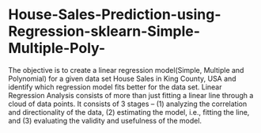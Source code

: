 # House-Sales-Prediction-using-Regression-sklearn-Simple-Multiple-Poly-
The objective is to create a linear regression model(Simple, Multiple and Polynomial) for a given data set House Sales in King County, USA and identify which regression model fits better for the data set. Linear Regression Analysis consists of more than just fitting a linear line through a cloud of data points. It consists of 3 stages – (1) analyzing the correlation and directionality of the data, (2) estimating the model, i.e., fitting the line, and (3) evaluating the validity and usefulness of the model.
